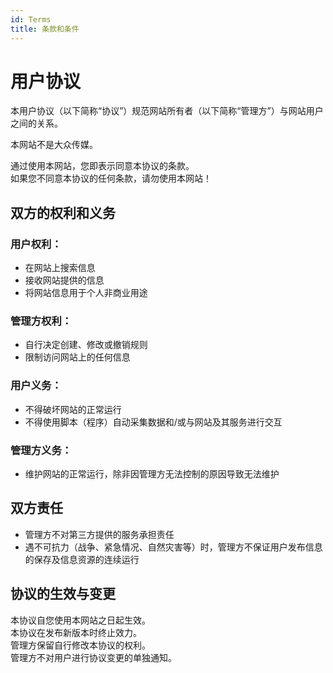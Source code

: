 ```yaml
---
id: Terms
title: 条款和条件
---
```


# 用户协议

本用户协议（以下简称“协议”）规范网站所有者（以下简称“管理方”）与网站用户之间的关系。

本网站不是大众传媒。

通过使用本网站，您即表示同意本协议的条款。  
如果您不同意本协议的任何条款，请勿使用本网站！

## 双方的权利和义务

### 用户权利：
- 在网站上搜索信息  
- 接收网站提供的信息  
- 将网站信息用于个人非商业用途  

### 管理方权利：
- 自行决定创建、修改或撤销规则  
- 限制访问网站上的任何信息  

### 用户义务：
- 不得破坏网站的正常运行  
- 不得使用脚本（程序）自动采集数据和/或与网站及其服务进行交互  

### 管理方义务：
- 维护网站的正常运行，除非因管理方无法控制的原因导致无法维护  

## 双方责任

- 管理方不对第三方提供的服务承担责任  
- 遇不可抗力（战争、紧急情况、自然灾害等）时，管理方不保证用户发布信息的保存及信息资源的连续运行  

## 协议的生效与变更

本协议自您使用本网站之日起生效。  
本协议在发布新版本时终止效力。  
管理方保留自行修改本协议的权利。  
管理方不对用户进行协议变更的单独通知。